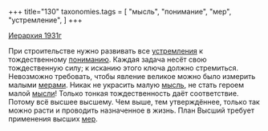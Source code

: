 +++
title="130"
taxonomies.tags = [
 "мысль",
 "понимание",
 "мер",
 "устремление",
]
+++

[Иерархия 1931г](/agni/1931)

При строительстве нужно развивать все [устремления](/tags/устремление) к тождественному [пониманию](/tags/понимание). Каждая задача несёт свою тождественную силу; к исканию этого ключа должно стремиться. Невозможно требовать, чтобы явление великое можно было измерить малыми [мерами](/tags/мер). Никак не украсить малую [мысль](/tags/мысль), не стать героем малой [мысли](/tags/мысль)! Только тонкая тождественность даёт соответствие. Потому всё высшее высшему. Чем выше, тем утверждённее, только так можно расти и проводить назначенное в жизнь. План Высший требует применения высших [мер](/tags/мер).   

